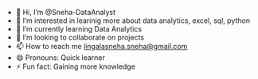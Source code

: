 - 👋 Hi, I’m @Sneha-DataAnalyst
- 👀 I’m interested in learinig more about data analytics, excel, sql, python
- 🌱 I’m currently learning Data Analytics
- 💞️ I’m looking to collaborate on projects
- 📫 How to reach me lingalasneha.sneha@gmail.com
- 😄 Pronouns: Quick learner
- ⚡ Fun fact: Gaining more knowledge

<!---
Sneha-DataAnalyst/Sneha-DataAnalyst is a ✨ special ✨ repository because its `README.md` (this file) appears on your GitHub profile.
You can click the Preview link to take a look at your changes.
--->
